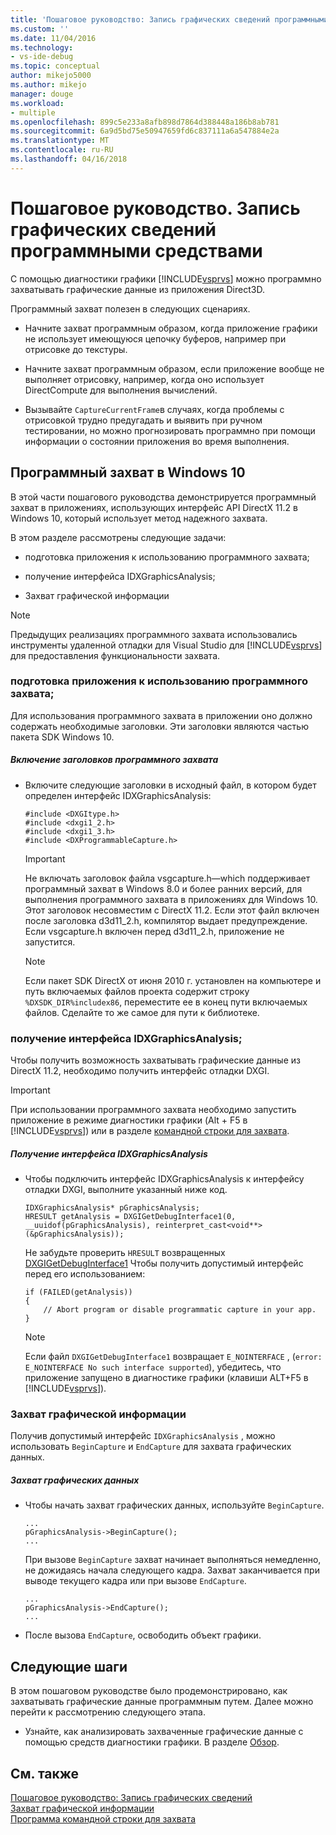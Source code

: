 ```yaml
---
title: 'Пошаговое руководство: Запись графических сведений программными средствами | Документы Microsoft'
ms.custom: ''
ms.date: 11/04/2016
ms.technology:
- vs-ide-debug
ms.topic: conceptual
author: mikejo5000
ms.author: mikejo
manager: douge
ms.workload:
- multiple
ms.openlocfilehash: 899c5e233a8afb898d7864d388448a186b8ab781
ms.sourcegitcommit: 6a9d5bd75e50947659fd6c837111a6a547884e2a
ms.translationtype: MT
ms.contentlocale: ru-RU
ms.lasthandoff: 04/16/2018
---
```

# <a name="walkthrough-capturing-graphics-information-programmatically"></a>Пошаговое руководство. Запись графических сведений программными средствами
С помощью диагностики графики [!INCLUDE[vsprvs](../../code-quality/includes/vsprvs_md.md)] можно программно захватывать графические данные из приложения Direct3D.  
  
 Программный захват полезен в следующих сценариях.  
  
-   Начните захват программным образом, когда приложение графики не использует имеющуюся цепочку буферов, например при отрисовке до текстуры.  
  
-   Начните захват программным образом, если приложение вообще не выполняет отрисовку, например, когда оно использует DirectCompute для выполнения вычислений.  
  
-   Вызывайте `CaptureCurrentFrame`в случаях, когда проблемы с отрисовкой трудно предугадать и выявить при ручном тестировании, но можно прогнозировать программно при помощи информации о состоянии приложения во время выполнения.  
  
##  <a name="CaptureDX11_2"></a> Программный захват в Windows 10  
 В этой части пошагового руководства демонстрируется программный захват в приложениях, использующих интерфейс API DirectX 11.2 в Windows 10, который использует метод надежного захвата.
  
 В этом разделе рассмотрены следующие задачи:  
  
-   подготовка приложения к использованию программного захвата;  
  
-   получение интерфейса IDXGraphicsAnalysis;  
  
-   Захват графической информации  
  
> [!NOTE]
>  Предыдущих реализациях программного захвата использовались инструменты удаленной отладки для Visual Studio для [!INCLUDE[vsprvs](../../code-quality/includes/vsprvs_md.md)] для предоставления функциональности захвата.
  
### <a name="preparing-your-app-to-use-programmatic-capture"></a>подготовка приложения к использованию программного захвата;  
 Для использования программного захвата в приложении оно должно содержать необходимые заголовки. Эти заголовки являются частью пакета SDK Windows 10.  
  
##### <a name="to-include-programmatic-capture-headers"></a>Включение заголовков программного захвата  
  
-   Включите следующие заголовки в исходный файл, в котором будет определен интерфейс IDXGraphicsAnalysis:  
  
    ```  
    #include <DXGItype.h>  
    #include <dxgi1_2.h>  
    #include <dxgi1_3.h>  
    #include <DXProgrammableCapture.h>  
    ```  
  
    > [!IMPORTANT]
    >  Не включать заголовок файла vsgcapture.h—which поддерживает программный захват в Windows 8.0 и более ранних версий, для выполнения программного захвата в приложениях для Windows 10. Этот заголовок несовместим с DirectX 11.2. Если этот файл включен после заголовка d3d11_2.h, компилятор выдает предупреждение. Если vsgcapture.h включен перед d3d11_2.h, приложение не запустится.  
  
    > [!NOTE]
    >  Если пакет SDK DirectX от июня 2010 г. установлен на компьютере и путь включаемых файлов проекта содержит строку `%DXSDK_DIR%includex86`, переместите ее в конец пути включаемых файлов. Сделайте то же самое для пути к библиотеке.  
  
### <a name="getting-the-idxgraphicsanalysis-interface"></a>получение интерфейса IDXGraphicsAnalysis;  
 Чтобы получить возможность захватывать графические данные из DirectX 11.2, необходимо получить интерфейс отладки DXGI.  
  
> [!IMPORTANT]
>  При использовании программного захвата необходимо запустить приложение в режиме диагностики графики (Alt + F5 в [!INCLUDE[vsprvs](../../code-quality/includes/vsprvs_md.md)]) или в разделе [командной строки для захвата](command-line-capture-tool.md).  
  
##### <a name="to-get-the-idxgraphicsanalysis-interface"></a>Получение интерфейса IDXGraphicsAnalysis  
  
-   Чтобы подключить интерфейс IDXGraphicsAnalysis к интерфейсу отладки DXGI, выполните указанный ниже код.  
  
    ```  
    IDXGraphicsAnalysis* pGraphicsAnalysis;  
    HRESULT getAnalysis = DXGIGetDebugInterface1(0, __uuidof(pGraphicsAnalysis), reinterpret_cast<void**>(&pGraphicsAnalysis));  
    ```  
  
     Не забудьте проверить `HRESULT` возвращенных [DXGIGetDebugInterface1](https://msdn.microsoft.com/library/windows/desktop/dn457937(v=vs.85).aspx) Чтобы получить допустимый интерфейс перед его использованием:  
  
    ```  
    if (FAILED(getAnalysis))  
    {  
        // Abort program or disable programmatic capture in your app.  
    }  
    ```  
  
    > [!NOTE]
    >  Если файл `DXGIGetDebugInterface1` возвращает `E_NOINTERFACE` , (`error: E_NOINTERFACE No such interface supported`), убедитесь, что приложение запущено в диагностике графики (клавиши ALT+F5 в [!INCLUDE[vsprvs](../../code-quality/includes/vsprvs_md.md)]).  
  
### <a name="capturing-graphics-information"></a>Захват графической информации  
 Получив допустимый интерфейс `IDXGraphicsAnalysis` , можно использовать `BeginCapture` и `EndCapture` для захвата графических данных.  
  
##### <a name="to-capture-graphics-information"></a>Захват графических данных  
  
- Чтобы начать захват графических данных, используйте `BeginCapture`.  
  
    ```  
    ...  
    pGraphicsAnalysis->BeginCapture();  
    ...  
    ```  
  
     При вызове `BeginCapture` захват начинает выполняться немедленно, не дожидаясь начала следующего кадра. Захват заканчивается при выводе текущего кадра или при вызове `EndCapture`.  
  
    ```  
    ...  
    pGraphicsAnalysis->EndCapture();  
    ...  
    ```  

- После вызова `EndCapture`, освободить объект графики. 
  
## <a name="next-steps"></a>Следующие шаги  
 В этом пошаговом руководстве было продемонстрировано, как захватывать графические данные программным путем. Далее можно перейти к рассмотрению следующего этапа.  
  
-   Узнайте, как анализировать захваченные графические данные с помощью средств диагностики графики. В разделе [Обзор](overview-of-visual-studio-graphics-diagnostics.md).  
  
## <a name="see-also"></a>См. также  
 [Пошаговое руководство: Запись графических сведений](walkthrough-capturing-graphics-information.md)   
 [Захват графической информации](capturing-graphics-information.md)   
 [Программа командной строки для захвата](command-line-capture-tool.md)